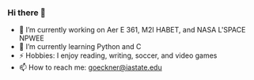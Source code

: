 ### Hi there 👋
- 🔭 I’m currently working on Aer E 361, M2I HABET, and NASA L'SPACE NPWEE
- 🌱 I’m currently learning Python and C
- ⚡ Hobbies: I enjoy reading, writing, soccer, and video games
- 📫 How to reach me: goeckner@iastate.edu
<!--
**ngoeckner/ngoeckner** is a ✨ _special_ ✨ repository because its `README.md` (this file) appears on your GitHub profile.

-->
